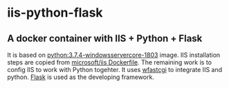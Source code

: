 # iis-python-flask
A docker container with IIS + Python + Flask
---
It is based on [python:3.7.4-windowsservercore-1803](https://hub.docker.com/_/python) image. IIS installation steps are copied from [microsoft/iis Dockerfile](https://hub.docker.com/_/microsoft-windows-servercore-iis). The remaining work is to config IIS to work with Python togehter. It uses [wfastcgi](https://pypi.org/project/wfastcgi/) to integrate IIS and python. [Flask](http://docs.jinkan.org/docs/flask/) is used as the developing framework.

